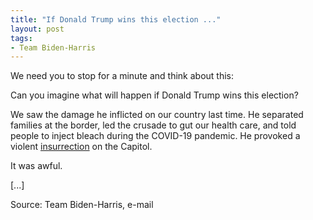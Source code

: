 ```yaml
---
title: "If Donald Trump wins this election ..."
layout: post
tags:
- Team Biden-Harris
---
```


We need you to stop for a minute and think about this:

Can you imagine what will happen if Donald Trump wins this election?

We saw the damage he inflicted on our country last time. He separated families at the border, led the crusade to gut our health care, and told people to inject bleach during the COVID-19 pandemic. He provoked a violent [insurrection](/insurrection.html) on the Capitol.

It was awful.

[...]

Source: Team Biden-Harris, e-mail
